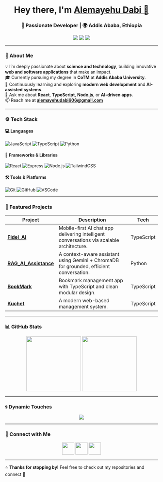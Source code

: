 <!-- ✨ README designed & polished by GPT-5 for Alemayehu Dabi -->

<h1 align="center">Hey there, I'm <a href="https://alemayehudabi.vercel.app" target="_blank">Alemayehu Dabi 👋</a></h1>

<h3 align="center">🚀 Passionate Developer | 🌍 Addis Ababa, Ethiopia</h3>

<p align="center">
  <a href="mailto:alemayehudabi606@gmail.com"><img src="https://img.shields.io/badge/Email-Contact-informational?style=flat&logo=gmail&logoColor=white&color=red" /></a>
  <a href="https://www.linkedin.com/in/alemayehu-dabi-79b5212a1/"><img src="https://img.shields.io/badge/LinkedIn-Connect-blue?style=flat&logo=linkedin" /></a>
  <a href="https://alemayehudabi1214.vercel.app/"><img src="https://img.shields.io/badge/Portfolio-Visit-green?style=flat&logo=vercel" /></a>
</p>

---

### 🧠 About Me  

💡 I’m deeply passionate about **science and technology**, building innovative **web and software applications** that make an impact.  
🎓 Currently pursuing my degree in **CoTM** at **Addis Ababa University**.  
🌱 Continuously learning and exploring **modern web development** and **AI-assisted systems**.  
💬 Ask me about **React**, **TypeScript**, **Node.js**, or **AI-driven apps**.  
📫 Reach me at **[alemayehudabi606@gmail.com](mailto:alemayehudabi606@gmail.com)**  

---

### ⚙️ Tech Stack  

#### 💻 Languages  
![JavaScript](https://img.shields.io/badge/JavaScript-F7DF1E?style=flat-square&logo=javascript&logoColor=black)
![TypeScript](https://img.shields.io/badge/TypeScript-3178C6?style=flat-square&logo=typescript&logoColor=white)
![Python](https://img.shields.io/badge/Python-3776AB?style=flat-square&logo=python&logoColor=white)

#### 🧩 Frameworks & Libraries  
![React](https://img.shields.io/badge/React-61DAFB?style=flat-square&logo=react&logoColor=black)
![Express](https://img.shields.io/badge/Express-000000?style=flat-square&logo=express&logoColor=white)
![Node.js](https://img.shields.io/badge/Node.js-339933?style=flat-square&logo=node.js&logoColor=white)
![TailwindCSS](https://img.shields.io/badge/Tailwind_CSS-38B2AC?style=flat-square&logo=tailwind-css&logoColor=white)

#### 🛠 Tools & Platforms  
![Git](https://img.shields.io/badge/Git-F05032?style=flat-square&logo=git&logoColor=white)
![GitHub](https://img.shields.io/badge/GitHub-181717?style=flat-square&logo=github&logoColor=white)
![VSCode](https://img.shields.io/badge/VS_Code-0078D4?style=flat-square&logo=visual-studio-code&logoColor=white)

---

### 🚀 Featured Projects  

| Project | Description | Tech |
|----------|--------------|------|
| [**Fidel_AI**](https://github.com/BemnetMussa/Fidel_AI) | Mobile-first AI chat app delivering intelligent conversations via scalable architecture. | TypeScript |
| [**RAG_AI_Assistance**](https://github.com/AlemayehuDabi/RAG_AI_Assistance) | A context-aware assistant using Gemini + ChromaDB for grounded, efficient conversation. | Python |
| [**BookMark**](https://github.com/AlemayehuDabi/BookMark) | Bookmark management app with TypeScript and clean modular design. | TypeScript |
| [**Kuchet**](https://github.com/AlemayehuDabi/Kuchet) | A modern web-based management system. | TypeScript |

---

### 📊 GitHub Stats  

<p align="center">
  <img height="180em" src="https://github-readme-stats.vercel.app/api?username=AlemayehuDabi&show_icons=true&theme=react&hide_border=true" />
  <img height="180em" src="https://github-readme-stats.vercel.app/api/top-langs/?username=AlemayehuDabi&layout=compact&theme=react&hide_border=true" />
</p>

---

### 🌀 Dynamic Touches  

<p align="center">
  <img src="https://readme-typing-svg.herokuapp.com?font=Fira+Code&weight=500&size=22&pause=1000&color=00BFFF&center=true&vCenter=true&width=500&lines=Full+Stack+Developer;AI+and+Software+Enthusiast;Always+Learning+New+Things;Building+Cool+Stuff+with+TypeScript+💻" />
</p>

---

### 🤝 Connect with Me  

<p align="center">
  <a href="mailto:alemayehudabi606@gmail.com"><img src="https://img.icons8.com/fluency/48/gmail-new.png" width="40"/></a>
  <a href="https://www.linkedin.com/in/alemayehu-dabi-79b5212a1/"><img src="https://img.icons8.com/fluency/48/linkedin.png" width="40"/></a>
  <a href="https://alemayehudabi1214.vercel.app/"><img src="https://img.icons8.com/fluency/48/domain.png" width="40"/></a>
</p>

---

⭐ **Thanks for stopping by!** Feel free to check out my repositories and connect 🚀  
